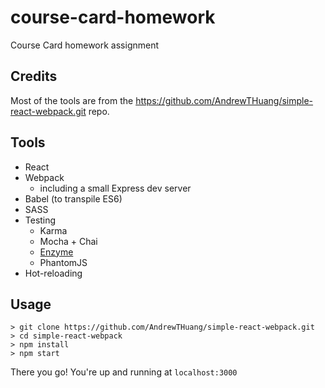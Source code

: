 # course-card-homework

Course Card homework assignment

## Credits
Most of the tools are from the https://github.com/AndrewTHuang/simple-react-webpack.git repo.

## Tools
* React
* Webpack
  * including a small Express dev server
* Babel (to transpile ES6)
* SASS
* Testing
  * Karma
  * Mocha + Chai
  * [Enzyme](http://airbnb.io/enzyme/)
  * PhantomJS
* Hot-reloading

## Usage
```
> git clone https://github.com/AndrewTHuang/simple-react-webpack.git
> cd simple-react-webpack
> npm install
> npm start
```

There you go! You're up and running at ```localhost:3000```
